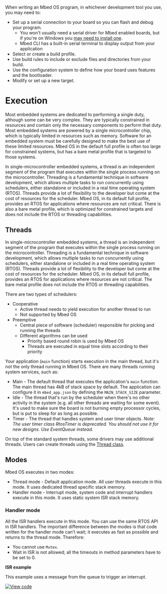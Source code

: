 When writing an Mbed OS program, in whichever development tool you use, you may need to:

* Set up a serial connection to your board so you can flash and debug your program.
    * You won't usually need a serial driver for Mbed enabled boards, but if you're on Windows you [may need to install one](../program-setup/windows-serial-driver.html).
    * Mbed CLI has a built-in serial terminal to display output from your application
* Select or create a build profile.
* Use build rules to include or exclude files and directories from your build.
* Use the configuration system to define how your board uses features and the bootloader.
* Modify or set up a new target.

# Execution

Most embedded systems are dedicated to performing a single duty, although some can be very complex. They are typically constrained in resources and contain only the necessary components to perform that duty. Most embedded systems are powered by a single microcontroller chip, which is typically limited in resources such as memory. Software for an embedded system must be carefully designed to make the best use of these limited resources. Mbed OS in the default full profile is often too large for constrained systems, but has a bare metal profile that is targeted to those systems.

In single-microcontroller embedded systems, a thread is an independent segment of the program that executes within the single process running on the microcontroller. Threading is a fundamental technique in software development, which allows multiple tasks to run concurrently using schedulers, either standalone or included in a real time operating system (RTOS). Threads provide a lot of flexibility to the developer but come at the cost of resources for the scheduler. Mbed OS, in its default full profile, provides an RTOS for applications where resources are not critical. There is also a bare metal profile, which is optimized for constrained targets and does not include the RTOS or threading capabilities.

## Threads

In single-microcontroller embedded systems, a thread is an independent segment of the program that executes within the single process running on the microcontroller. Threading is a fundamental technique in software development, which allows multiple tasks to run concurrently using schedulers, either standalone or included in a real time operating system (RTOS). Threads provide a lot of flexibility to the developer but come at the cost of resources for the scheduler. Mbed OS, in its default full profile, provides an RTOS for applications where resources are not critical. The bare metal profile does not include the RTOS or threading capabilities.

There are two types of schedulers:

* Cooperative
    * Active thread needs to yield execution for another thread to run
    * Not supported by Mbed OS
* Preemptive
    * Central piece of software (scheduler) responsible for picking and running the threads
    * Different algorithms can be used
        * Priority based round robin is used by Mbed OS
        * Threads are executed in equal time slots according to their priority

Your application (`main` function) starts execution in the main thread, but it's not the only thread running in Mbed OS. There are many threads running system services, such as:
* Main - The default thread that executes the application's `main` function. The main thread has 4kB of stack space by default. The application can configure it in `mbed_app.json` by defining the `MAIN_STACK_SIZE` parameter.
* Idle - The thread that's run by the scheduler when there's no other activity in the system (e.g. all other threads are waiting for some event). It's used to make sure the board is not burning empty processor cycles, but is put to sleep for as long as possible.
* Timer - The thread that handles system and user timer objects. *Note: The user timer class RtosTimer is deprecated. You should not use it for new designs. Use EventQueue instead.*

On top of the standard system threads, some drivers may use additional threads. Users can create threads using the [Thread class](../apis/thread.html).

## Modes

Mbed OS executes in two modes:

* Thread mode - Default application mode. All user threads execute in this mode. It uses dedicated thread specific stack memory.
* Handler mode - Interrupt mode, system code and interrupt handlers execute in this mode. It uses static system ISR stack memory.

### Handler mode

All the ISR handlers execute in this mode. You can use the same RTOS API in ISR handlers. The important difference between the modes is that code written for the handler mode can't wait; it executes as fast as possible and returns to the thread mode. Therefore:

* You cannot use `Mutex`.
* Wait in ISR is not allowed; all the timeouts in method parameters have to be set to 0.

**ISR example**

This example uses a message from the queue to trigger an interrupt.

[![View code](https://www.mbed.com/embed/?url=https://github.com/ARMmbed/mbed-os-snippet-Isr/tree/v6.0)](https://github.com/ARMmbed/mbed-os-snippet-Isr/blob/v6.0/main.cpp)
